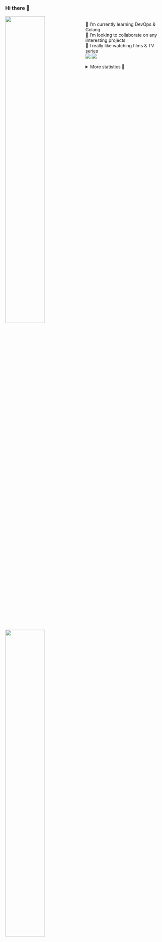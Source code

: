 ### Hi there 👋


[<img align="left" width="50%" src="https://github-readme-stats.vercel.app/api?username=rufusnufus&hide=issues&show_icons=true&count_private=true&theme=transparent&title_color=FF6F40&text_color=FBF9F8&icon_color=F48242&hide_border=true&hide_title=true#gh-dark-mode-only">](https://metrics.lecoq.io/rufusnufus#gh-dark-mode-only)
[<img align="left" width="50%" src="https://github-readme-stats.vercel.app/api?username=rufusnufus&hide=issues&show_icons=true&count_private=true&theme=transparent&title_color=FF6533&text_color=4D4644&icon_color=FF8038&hide_border=true&hide_title=true#gh-light-mode-only">](https://metrics.lecoq.io/rufusnufus#gh-light-mode-only)

<p>
  <br>
  🌱 I’m currently learning DevOps & Golang</br>
  👯 I’m looking to collaborate on any interesting projects</br>
  🎥 I really like watching films & TV series</br>
  <a href="https://linkedin.com/in/rufusnufus"><img src="https://img.shields.io/badge/linkedin-0077B5.svg?style=for-the-badge&logo=linkedin&logoColor=white"/></a>
  <a href="https://t.me/rufusnufus"><img src="https://img.shields.io/badge/-telegram-black?style=for-the-badge&color=blue&logo=telegram"/></a>
</p>

<p text-align="left">
<details>
  <summary>More statistics 👀</summary><br/>

<!--START_SECTION:waka-->
![Code Time](http://img.shields.io/badge/Code%20Time-470%20hrs%2051%20mins-blue)

![Profile Views](http://img.shields.io/badge/Profile%20Views-0-blue)

**I'm an Early 🐤** 

```text
🌞 Morning                8242 commits        █████░░░░░░░░░░░░░░░░░░░░   21.74 % 
🌆 Daytime                21872 commits       ██████████████░░░░░░░░░░░   57.70 % 
🌃 Evening                6941 commits        █████░░░░░░░░░░░░░░░░░░░░   18.31 % 
🌙 Night                  853 commits         █░░░░░░░░░░░░░░░░░░░░░░░░   02.25 % 
```
📅 **I'm Most Productive on Monday** 

```text
Monday                   7770 commits        █████░░░░░░░░░░░░░░░░░░░░   20.50 % 
Tuesday                  7173 commits        █████░░░░░░░░░░░░░░░░░░░░   18.92 % 
Wednesday                7572 commits        █████░░░░░░░░░░░░░░░░░░░░   19.97 % 
Thursday                 7042 commits        █████░░░░░░░░░░░░░░░░░░░░   18.58 % 
Friday                   6767 commits        ████░░░░░░░░░░░░░░░░░░░░░   17.85 % 
Saturday                 692 commits         ░░░░░░░░░░░░░░░░░░░░░░░░░   01.83 % 
Sunday                   892 commits         █░░░░░░░░░░░░░░░░░░░░░░░░   02.35 % 
```


📊 **This Week I Spent My Time On** 

```text
💬 Programming Languages: 
Other                    1 hr 43 mins        ███████████████░░░░░░░░░░   60.61 % 
YAML                     34 mins             █████░░░░░░░░░░░░░░░░░░░░   20.26 % 
HCL                      18 mins             ███░░░░░░░░░░░░░░░░░░░░░░   10.92 % 
Terraform                11 mins             ██░░░░░░░░░░░░░░░░░░░░░░░   06.68 % 
Smarty                   2 mins              ░░░░░░░░░░░░░░░░░░░░░░░░░   01.21 % 

🔥 Editors: 
iTerm2                   1 hr 43 mins        ███████████████░░░░░░░░░░   60.61 % 
VS Code                  1 hr 7 mins         ██████████░░░░░░░░░░░░░░░   39.39 % 
```

**I Mostly Code in Java** 

```text
Python                   19 repos            ███░░░░░░░░░░░░░░░░░░░░░░   13.10 % 
Smarty                   11 repos            ██░░░░░░░░░░░░░░░░░░░░░░░   07.59 % 
HCL                      7 repos             █░░░░░░░░░░░░░░░░░░░░░░░░   04.83 % 
Kotlin                   5 repos             █░░░░░░░░░░░░░░░░░░░░░░░░   03.45 % 
HTML                     5 repos             █░░░░░░░░░░░░░░░░░░░░░░░░   03.45 % 
```




 Last Updated on 09/10/2023 01:02:26 UTC
<!--END_SECTION:waka-->

</details>
</p>
